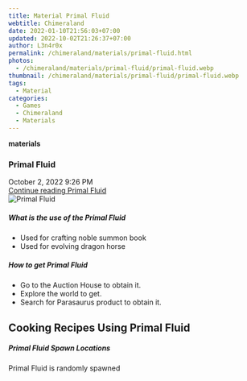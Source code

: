 ```yaml
---
title: Material Primal Fluid
webtitle: Chimeraland
date: 2022-01-10T21:56:03+07:00
updated: 2022-10-02T21:26:37+07:00
author: L3n4r0x
permalink: /chimeraland/materials/primal-fluid.html
photos:
  - /chimeraland/materials/primal-fluid/primal-fluid.webp
thumbnail: /chimeraland/materials/primal-fluid/primal-fluid.webp
tags:
  - Material
categories:
  - Games
  - Chimeraland
  - Materials
---
```


<section id="bootstrap-wrapper">
  <link
    rel="stylesheet"
    href="https://cdn.statically.io/gh/dimaslanjaka/Web-Manajemen/40ac3225/css/bootstrap-4.5-wrapper.css"
  />
  <div
    class="row g-0 border rounded overflow-hidden flex-md-row mb-4 shadow-sm position-relative"
  >
    <div class="col p-4 d-flex flex-column position-static">
      <strong class="d-inline-block mb-2 text-success">materials</strong>
      <h3 class="mb-0">Primal Fluid</h3>
      <div class="mb-1 text-muted">October 2, 2022 9:26 PM</div>
      <a
        href="/chimeraland/materials/primal-fluid.html"
        class="stretched-link d-none"
        >Continue reading Primal Fluid</a
      >
    </div>
    <div class="col-auto d-none d-lg-block">
      <img
        src="/chimeraland/materials/primal-fluid/primal-fluid.webp"
        alt="Primal Fluid"
      />
    </div>
  </div>
  <div class="row">
    <div class="col-lg-6 col-12 mb-2">
      <div class="card">
        <div class="card-body">
          <h5 class="card-title">What is the use of the Primal Fluid</h5>
          <div class="card-text">
            <ul>
              <li>Used for crafting noble summon book</li>
              <li>Used for evolving dragon horse</li>
            </ul>
          </div>
        </div>
      </div>
    </div>
    <div class="col-lg-6 col-12 mb-2">
      <div class="card">
        <div class="card-body">
          <h5 class="card-title">How to get Primal Fluid</h5>
          <div class="card-text">
            <ul>
              <li>Go to the Auction House to obtain it.</li>
              <li>Explore the world to get.</li>
              <li>Search for Parasaurus product to obtain it.</li>
            </ul>
          </div>
        </div>
      </div>
    </div>
    <div class="col-12 mb-2">
      <h2 id="cookable">Cooking Recipes Using Primal Fluid</h2>
    </div>
    <div class="col-12 mb-2">
      <h5>Primal Fluid Spawn Locations</h5>
      <p>Primal Fluid is randomly spawned</p>
    </div>
  </div>
</section>
